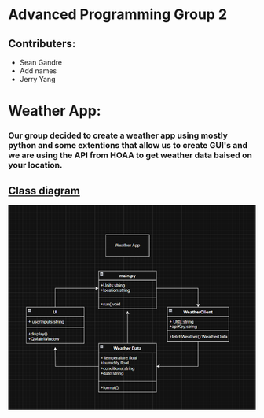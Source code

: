 # Advanced Programming Group 2
## Contributers:
* Sean Gandre
* Add names
* Jerry Yang
# Weather App:
### Our group decided to create a weather app using mostly python and some extentions that allow us to create GUI's and we are using the API from HOAA to get weather data baised on your location.

## [Class diagram]()
![Running App](https://github.com/Rexboy909/ADV_Programming_G2/blob/main/Images/image.png)
